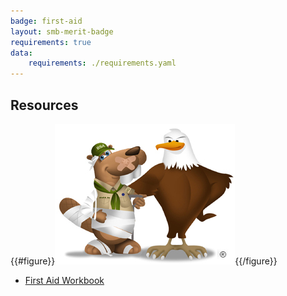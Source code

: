 ```yaml
---
badge: first-aid
layout: smb-merit-badge
requirements: true
data:
    requirements: ./requirements.yaml
---
```


## Resources

{{#figure}}<img src="first-aid-bucky.jpg" class="W(100%)" />{{/figure}}
* [First Aid Workbook](first-aid-workbook.pdf)
